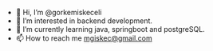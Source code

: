 - 👋 Hi, I’m @gorkemiskeceli
- 👀 I’m interested in backend development.
- 🌱 I’m currently learning java, springboot and postgreSQL.
- 📫 How to reach me mgiskec@gmail.com

<!---
gorkemiskeceli/gorkemiskeceli is a ✨ special ✨ repository because its `README.md` (this file) appears on your GitHub profile.
You can click the Preview link to take a look at your changes.
--->
